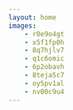 ```yaml
---
layout: home
images:
    - r0e9o4gt
    - x5f1fp0h
    - 8q7hjlv7
    - q1c6omic
    - 6p2obavh
    - 8teja5c7
    - oy5pv1al
    - nv00c9u4
---
```

